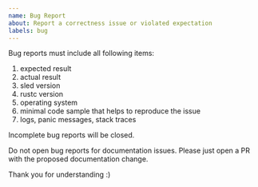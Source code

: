 ```yaml
---
name: Bug Report
about: Report a correctness issue or violated expectation
labels: bug
---
```


Bug reports must include all following items:

1. expected result
1. actual result
1. sled version
1. rustc version
1. operating system
1. minimal code sample that helps to reproduce the issue
1. logs, panic messages, stack traces

Incomplete bug reports will be closed.

Do not open bug reports for documentation issues. Please just open a PR with the proposed documentation change.

Thank you for understanding :)
